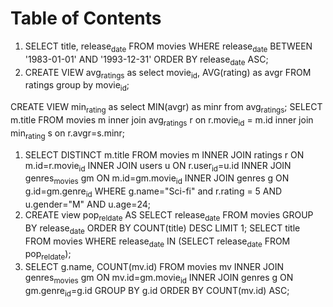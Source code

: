 
# Table of Contents



1.  SELECT title, release<sub>date</sub> FROM movies WHERE release<sub>date</sub> BETWEEN '1983-01-01' AND '1993-12-31' ORDER BY release<sub>date</sub> ASC;
2.  CREATE VIEW avg<sub>ratings</sub> as select movie<sub>id</sub>, AVG(rating) as avgr FROM ratings group by movie<sub>id</sub>;

CREATE VIEW min<sub>rating</sub> as select MIN(avgr) as minr from avg<sub>ratings</sub>;
SELECT m.title FROM movies m inner join avg<sub>ratings</sub> r on r.movie<sub>id</sub> = m.id inner join min<sub>rating</sub> s on r.avgr=s.minr;

1.  SELECT DISTINCT m.title FROM movies m INNER JOIN ratings r ON m.id=r.movie<sub>id</sub> INNER JOIN users u ON r.user<sub>id</sub>=u.id INNER JOIN genres<sub>movies</sub> gm ON m.id=gm.movie<sub>id</sub> INNER JOIN genres g ON g.id=gm.genre<sub>id</sub> WHERE g.name="Sci-fi" and r.rating = 5 AND u.gender="M" AND u.age=24;
2.  CREATE view pop<sub>rel</sub><sub>date</sub> AS SELECT release<sub>date</sub> FROM movies GROUP BY release<sub>date</sub> ORDER BY COUNT(title) DESC LIMIT 1;
    SELECT title FROM movies WHERE release<sub>date</sub> IN (SELECT release<sub>date</sub> FROM pop<sub>rel</sub><sub>date</sub>);
3.  SELECT g.name, COUNT(mv.id) FROM movies mv INNER JOIN genres<sub>movies</sub> gm ON mv.id=gm.movie<sub>id</sub> INNER JOIN genres g ON gm.genre<sub>id</sub>=g.id GROUP BY g.id ORDER BY COUNT(mv.id) ASC;

